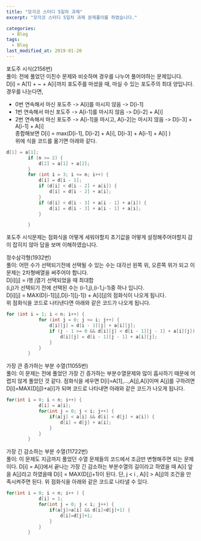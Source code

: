 ```yaml
---
title: "모각코 스터디 5일차 과제"
excerpt: "모각코 스터디 5일차 과제 문제풀이를 하였습니다."

categories:
  - Blog
tags:
  - Blog
last_modified_at: 2019-01-20
---
```

포도주 시식(2156번)  
풀이: 전에 풀었던 이친수 문제와 비슷하며 경우를 나누어 풀어야하는 문제입니다.  
D[i] = A[1] + ~ + A[i]까지 포도주를 마셨을 때, 마실 수 있는 포도주의 최대 양입니다.  
경우를 나눈다면,  
- 0번 연속해서 마신 포도주 -> A[i]를 마시지 않음 -> D[i-1]  
- 1번 연속해서 마신 포도주 -> A[i-1]를 마시지 않음 -> D[i-2] + A[i]  
- 2번 연속해서 마신 포도주 -> A[i-1]을 마시고, A[i-2]는 마시지 않음 -> D[i-3] + A[i-1] + A[i]  
종합해보면 D[i] = max(D[i-1], D[i-2] + A[i], D[i-3] + A[i-1] + A[i] )  
위에 식을 코드를 옮기면 아래와 같다.  
~~~java  
d[1] = a[1];  
		if (n >= 2) {  
			d[2] = a[1] + a[2];  
		}  
		for (int i = 3; i <= n; i++) {  
			d[i] = d[i - 1];  
			if (d[i] < d[i - 2] + a[i]) {  
				d[i] = d[i - 2] + a[i];  
			}  
			if (d[i] < d[i - 3] + a[i - 1] + a[i]) {  
				d[i] = d[i - 3] + a[i - 1] + a[i];  
			}  

		}  
~~~
포도주 시식문제는 점화식을 어떻게 세워야할지 초기값을 어떻게 설정해주어야할지 감이 잡히지 않아 답을 보며 이해하였습니다.  


정수삼각형(1932번)  
풀이: 어떤 수가 선택되기전에 선택될 수 있는 수는 대각선 왼쪽 위, 오른쪽 위가 되고 이 문제는 2차형배열을 써주어야 합니다.  
D[i][j] = i행 j열기 선택되었을 때 최대합  
(i,j)가 선택되기 전에 선택된 수는 (i-1,j),(i-1,j-1)중 하나 입니다.  
D[i][j] = MAX(D[i-1][j],D[i-1][j-1]) + A[i][j]의 점화식이 나오게 됩니다.  
위 점화식을 코드로 나타낸다면 아래와 같은 코드가 나오게 됩니다.  
~~~java  
for (int i = 1; i < n; i++) {
			for (int j = 0; j <= i; j++) {
				d[i][j] = d[i - 1][j] + a[i][j];
				if (j - 1 >= 0 && d[i][j] < d[i - 1][j - 1] + a[i][j]) {
					d[i][j] = d[i - 1][j - 1] + a[i][j];
				}
			}
		}
~~~  


가장 큰 증가하는 부분 수열(11055번)  
풀이: 이 문제는 전에 풀었던 가장 긴 증가하는 부분수열문제와 많이 흡사하기 때문에 어렵지 않게 풀었던 것 같다. 점화식을 세우면 D[i]=A[1],...,A[j],A[i]이며 A[j]를 구하려면 D[i]=MAX(D[j])+a[i]가 되며 코드로 나타내면 아래와 같은 코드가 나오게 됩니다.  
~~~java  
for(int i = 0; i < n; i++) {
			d[i] = a[i];
			for(int j = 0; j < i; j++) {
				if(a[j] < a[i] && d[i] < d[j] + a[i]) {
					d[i] = d[j] + a[i];
				}
			}
		}  
~~~  

가장 긴 감소하는 부분 수열(11722번)  
풀이: 이 문제도 지금까지 풀었던 수열 문제들의 코드에서 조금만 변형해주면 되는 문제이다. D[i] = A[i]에서 끝나는 가장 긴 감소하는 부분수열의 길이라고 하였을 때 A[i] 앞을 A[j]라고 하였을때 D[i] = MAX(D[j]+1)이 된다. 단, j < i , A[i] > A[j]의 조건을 만족시켜주면 된다. 위 점화식을 아래와 같은 코드로 나타낼 수 있다.  
~~~java  
for(int i = 0; i < n; i++ ) {
			d[i] = 1;
			for(int j = 0; j < i; j++) {
				if(a[j]>a[i] && d[i]<d[j]+1) {
					d[i]=d[j]+1;
				}
			}
		}  
~~~  
